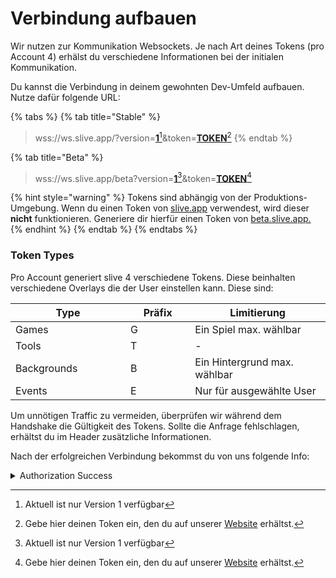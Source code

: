 # Verbindung aufbauen

Wir nutzen zur Kommunikation Websockets. Je nach Art deines Tokens (pro Account 4) erhälst du verschiedene Informationen bei der initialen Kommunikation.

Du kannst die Verbindung in deinem gewohnten Dev-Umfeld aufbauen. Nutze dafür folgende URL:

{% tabs %}
{% tab title="Stable" %}
> wss://ws.slive.app/?version=[**1**](#user-content-fn-1)[^1]\&token=[**TOKEN**](#user-content-fn-2)[^2]
{% endtab %}

{% tab title="Beta" %}
> wss://ws.slive.app/beta?version=[**1**](#user-content-fn-3)[^3]\&token=[**TOKEN**](#user-content-fn-4)[^4]

{% hint style="warning" %}
Tokens sind abhängig von der Produktions-Umgebung. Wenn du einen Token von [slive.app](https://slive.app) verwendest, wird dieser **nicht** funktionieren. Generiere dir hierfür einen Token von [beta.slive.app.](https://beta.slive.app)
{% endhint %}
{% endtab %}
{% endtabs %}

### Token Types

Pro Account generiert slive 4 verschiedene Tokens. Diese beinhalten verschiedene Overlays die der User einstellen kann. Diese sind:

<table data-full-width="false"><thead><tr><th width="168">Type</th><th width="87.33333333333331">Präfix</th><th>Limitierung</th></tr></thead><tbody><tr><td>Games</td><td>G</td><td>Ein Spiel max. wählbar</td></tr><tr><td>Tools</td><td>T</td><td>-</td></tr><tr><td>Backgrounds</td><td>B</td><td>Ein Hintergrund max. wählbar</td></tr><tr><td>Events</td><td>E</td><td>Nur für ausgewählte User</td></tr></tbody></table>



Um unnötigen Traffic zu vermeiden, überprüfen wir während dem Handshake die Gültigkeit des Tokens.  Sollte die Anfrage fehlschlagen, erhältst du im Header zusätzliche Informationen.&#x20;

Nach der erfolgreichen Verbindung bekommst du von uns folgende Info:

<details>

<summary>Authorization Success</summary>

{% code lineNumbers="true" %}
```json
{
    "ID": "OB2OF_AUTHORIZE_SUCCESS",
    "CODE": 200,
    "MESSAGE": "Connection authorized",
    "DATA": {}
}
```
{% endcode %}

</details>

[^1]: Aktuell ist nur Version 1 verfügbar

[^2]: Gebe hier deinen Token ein, den du auf unserer [Website](https://slive.app) erhältst.

[^3]: Aktuell ist nur Version 1 verfügbar

[^4]: Gebe hier deinen Token ein, den du auf unserer [Website](https://beta.slive.app) erhältst.
